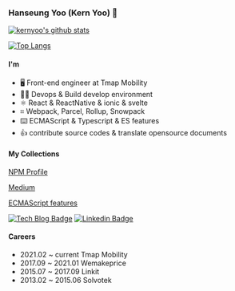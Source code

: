 ### Hanseung Yoo (Kern Yoo) 👋

[![kernyoo's github stats](https://github-readme-stats.vercel.app/api?username=trustyoo86)](https://github.com/anuraghazra/github-readme-stats)

[![Top Langs](https://github-readme-stats.vercel.app/api/top-langs/?username=trustyoo86&layout=compact)](https://github.com/anuraghazra/github-readme-stats)

#### I'm
- 🖥  Front-end engineer at Tmap Mobility
- 🙋‍♂️  Devops & Build develop environment
- ⚛️  React & ReactNative & ionic & svelte
- ⌗  Webpack, Parcel, Rollup, Snowpack
- ⌨️  ECMAScript & Typescript & ES features
- 👍  contribute source codes & translate opensource documents


#### My Collections

[NPM Profile](https://www.npmjs.com/~kernyoo)

[Medium](https://medium.com/@trustyoo86)

[ECMAScript features](https://app.gitbook.com/@fe-features/s/es-features)

[![Tech Blog Badge](http://img.shields.io/badge/-Tech%20blog-black?style=flat-square&logo=github&link=https://trustyoo86.github.io/)](https://trustyoo86.github.io/)
[![Linkedin Badge](https://img.shields.io/badge/-LinkedIn-blue?style=flat-square&logo=Linkedin&logoColor=white&link=https://www.linkedin.com/in/hanseung-yoo-b79aa4bb/)](https://www.linkedin.com/in/hanseung-yoo-b79aa4bb/)

#### Careers

- 2021.02 ~ current Tmap Mobility
- 2017.09 ~ 2021.01 Wemakeprice
- 2015.07 ~ 2017.09 Linkit
- 2013.02 ~ 2015.06 Solvotek

<!--
**trustyoo86/trustyoo86** is a ✨ _special_ ✨ repository because its `README.md` (this file) appears on your GitHub profile.

Here are some ideas to get you started:

- 🔭 I’m currently working on ...
- 🌱 I’m currently learning ...
- 👯 I’m looking to collaborate on ...
- 🤔 I’m looking for help with ...
- 💬 Ask me about ...
- 📫 How to reach me: ...
- 😄 Pronouns: ...
- ⚡ Fun fact: ...
-->
